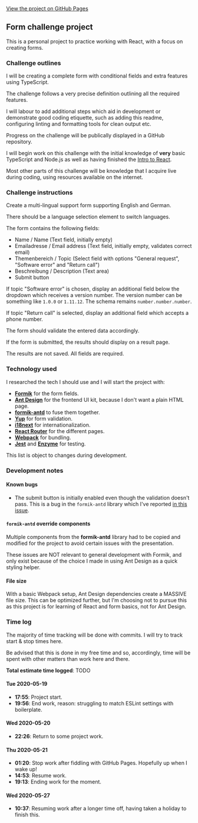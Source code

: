 [View the project on GitHub Pages](https://yoruvo.github.io/form-challenge)

## Form challenge project

This is a personal project to practice working with React, with a focus on creating forms.

### Challenge outlines

I will be creating a complete form with conditional fields and extra features using TypeScript.

The challenge follows a very precise definition outlining all the required features.

I will labour to add additional steps which aid in development or demonstrate good coding etiquette, such
as adding this readme, configuring linting and formatting tools for clean output etc.

Progress on the challenge will be publically displayed in a GitHub repository.

I will begin work on this challenge with the initial knowledge of **very** basic TypeScript and Node.js
as well as having finished the [Intro to React](https://reactjs.org/tutorial/tutorial.html).

Most other parts of this challenge will be knowledge that I acquire live during coding, using resources
available on the internet.

### Challenge instructions

Create a multi-lingual support form supporting English and German.

There should be a language selection element to switch languages.

The form contains the following fields:

* Name / Name (Text field, initially empty)
* Emailadresse / Email address (Text field, initially empty, validates correct email)
* Themenbereich / Topic (Select field with options "General request", "Software error" and "Return call") 
* Beschreibung / Description (Text area)
* Submit button

If topic "Software error" is chosen, display an additional field below the dropdown which receives a version number.
The version number can be something like `1.0.0` or `1.11.12`. The schema remains `number.number.number`. 

If topic "Return call" is selected, display an additional field which accepts a phone number.

The form should validate the entered data accordingly.

If the form is submitted, the results should display on a result page.

The results are not saved. All fields are required.

### Technology used

I researched the tech I should use and I will start the project with:

* [**Formik**](https://jaredpalmer.com/formik) for the form fields.
* [**Ant Design**](https://ant.design/) for the frontend UI kit, because I don't want a plain HTML page.
* [**formik-antd**](https://github.com/jannikbuschke/formik-antd) to fuse them together.
* [**Yup**](https://github.com/jquense/yup) for form validation.
* [**i18next**](https://www.i18next.com/) for internationalization.
* [**React Router**](https://github.com/ReactTraining/react-router) for the different pages.
* [**Webpack**](https://webpack.js.org/) for bundling.
* [**Jest**](https://jestjs.io/) and [**Enzyme**](https://enzymejs.github.io/enzyme/) for testing.

This list is object to changes during development.

### Development notes

#### Known bugs

* The submit button is initially enabled even though the validation doesn't pass. This is a bug in the
`formik-antd` library which I've reported [in this issue](https://github.com/jannikbuschke/formik-antd/issues/146).

#### `formik-antd` override components

Multiple components from the **formik-antd** library had to be copied and modified for the project to avoid
certain issues with the presentation.

These issues are NOT relevant to general development with Formik, and only exist because of the choice I made in
using Ant Design as a quick styling helper.

#### File size

With a basic Webpack setup, Ant Design dependencies create a MASSIVE file size. This can be optimized further,
but I'm choosing not to pursue this as this project is for learning of React and form basics, not for Ant Design.

### Time log

The majority of time tracking will be done with commits. I will try to track start & stop times here.

Be advised that this is done in my free time and so, accordingly, time will be spent with other matters than work here and there.

**Total estimate time logged**: TODO 
 
#### Tue 2020-05-19

* **17:55**: Project start.
* **19:56**: End work, reason: struggling to match ESLint settings with boilerplate. 

#### Wed 2020-05-20

* **22:26**: Return to some project work.

#### Thu 2020-05-21

* **01:20**: Stop work after fiddling with GitHub Pages. Hopefully up when I wake up!
* **14:53**: Resume work.
* **19:13**: Ending work for the moment.

#### Wed 2020-05-27

* **10:37**: Resuming work after a longer time off, having taken a holiday to finish this.
